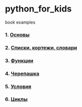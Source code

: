 # python_for_kids
book examples

### 1. [Основы](./docs/basics.md)
### 2. [Списки, кортежи, словари](./docs/lists.md)
### 3. [Функции](./docs/functions.md)
### 4. [Черепашка](./docs/turtle.md)
### 5. [Условия](./docs/conditions.md)
### 6. [Циклы](./docs/cycles.md)